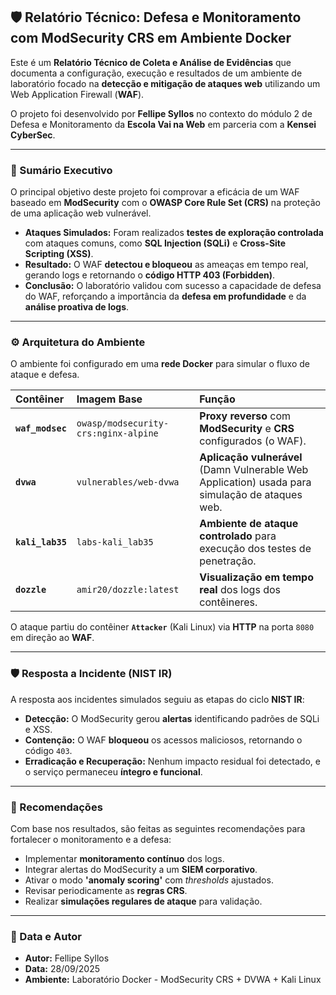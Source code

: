 ## 🛡️ Relatório Técnico: Defesa e Monitoramento com ModSecurity CRS em Ambiente Docker

Este é um **Relatório Técnico de Coleta e Análise de Evidências** que documenta a configuração, execução e resultados de um ambiente de laboratório focado na **detecção e mitigação de ataques web** utilizando um Web Application Firewall (**WAF**).

O projeto foi desenvolvido por **Fellipe Syllos** no contexto do módulo 2 de Defesa e Monitoramento da **Escola Vai na Web** em parceria com a **Kensei CyberSec**.

---

### 📝 Sumário Executivo

O principal objetivo deste projeto foi comprovar a eficácia de um WAF baseado em **ModSecurity** com o **OWASP Core Rule Set (CRS)** na proteção de uma aplicação web vulnerável.

* **Ataques Simulados:** Foram realizados **testes de exploração controlada** com ataques comuns, como **SQL Injection (SQLi)** e **Cross-Site Scripting (XSS)**.
* **Resultado:** O WAF **detectou e bloqueou** as ameaças em tempo real, gerando logs e retornando o **código HTTP 403 (Forbidden)**.
* **Conclusão:** O laboratório validou com sucesso a capacidade de defesa do WAF, reforçando a importância da **defesa em profundidade** e da **análise proativa de logs**.

---

### ⚙️ Arquitetura do Ambiente

O ambiente foi configurado em uma **rede Docker** para simular o fluxo de ataque e defesa.

| Contêiner | Imagem Base | Função |
| :--- | :--- | :--- |
| **`waf_modsec`** | `owasp/modsecurity-crs:nginx-alpine` | **Proxy reverso** com **ModSecurity** e **CRS** configurados (o WAF). |
| **`dvwa`** | `vulnerables/web-dvwa` | **Aplicação vulnerável** (Damn Vulnerable Web Application) usada para simulação de ataques web. |
| **`kali_lab35`** | `labs-kali_lab35` | **Ambiente de ataque controlado** para execução dos testes de penetração. |
| **`dozzle`** | `amir20/dozzle:latest` | **Visualização em tempo real** dos logs dos contêineres. |

O ataque partiu do contêiner **`Attacker`** (Kali Linux) via **HTTP** na porta `8080` em direção ao **WAF**.

---

### 🛡️ Resposta a Incidente (NIST IR)

A resposta aos incidentes simulados seguiu as etapas do ciclo **NIST IR**:

* **Detecção:** O ModSecurity gerou **alertas** identificando padrões de SQLi e XSS.
* **Contenção:** O WAF **bloqueou** os acessos maliciosos, retornando o código `403`.
* **Erradicação e Recuperação:** Nenhum impacto residual foi detectado, e o serviço permaneceu **íntegro e funcional**.

---

### 🔑 Recomendações

Com base nos resultados, são feitas as seguintes recomendações para fortalecer o monitoramento e a defesa:

* Implementar **monitoramento contínuo** dos logs.
* Integrar alertas do ModSecurity a um **SIEM corporativo**.
* Ativar o modo **'anomaly scoring'** com *thresholds* ajustados.
* Revisar periodicamente as **regras CRS**.
* Realizar **simulações regulares de ataque** para validação.

---

### 📅 Data e Autor

* **Autor:** Fellipe Syllos
* **Data:** 28/09/2025
* **Ambiente:** Laboratório Docker - ModSecurity CRS + DVWA + Kali Linux
